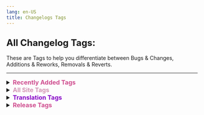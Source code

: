 ```yaml
---
lang: en-US
title: Changelogs Tags
---
```


## <font size=5em><b>All Changelog Tags:</b></font><br>
These are Tags to help you differentiate between Bugs & Changes, Additions & Reworks, Removals & Reverts.

---
<font size=3em>
<details>
<summary><b><font color=#cf4e8f>Recently Added Tags</font></b></summary>

= <font color=#ece218><b>NOTICE</b></font>: None, read All Site Tags for Tag info.
</details>
<details>
<summary><b><font color=#d395b4>All Site Tags</font></b></summary>

\- <font color=red><b>REMOVED</b></font>: Features recently deleted from the Mod/Site. <br>
= <font color=#e08709><b>IMPROVEMENT</b></font>: CHANGES, but specifically to make a Feature run/look better. <br>
= <font color=#F6BE00><b>CHANGE</b></font>: Features that have been altered in some way. <br>
= <font color=#32CD32><b>TYPO</b></font>: Typos that have been corrected. <br>
\+ <font color=green><b>NEW</b></font>: Features recently ADDED to the Mod/Site. <br>
\+ <font color=#12edaf><b>REWORK</b></font>: Mixture of NEW & CHANGE, (mostly used for Role Reworks). <br>
\+ <font color=#12edaf><b>RENAMED</b></font>: Mixture of NEW, CHANGE, & TYPO, (mostly used for Role Renames). <br>
\+ <font color=#12edaf><b>RETURNED</b></font>: Not NEW, but was REMOVED previously, and added back. (mostly used when Roles Re-added). <br>
\- <font color=#12edaf><b>REVERT</b></font>: Mixture of REMOVED & CHANGE, (mostly used for Role Reverts). <br>
= <font color=#1376f0><b>BUG FIX</b></font>: Bugs/Buggy Features that have been fixed. <br>
= <font color=#8708c7><b>TRANSLATIONS</b></font>: Recently added/finished Translations for the mod, the Tag on the change itself will be custom. <br>
= <font color=#fdf08e><b>NOTES</b></font>: Not necessarily a big change/addition/etc, but important to keep in mind. <br>
= <font color=#ece218><b>NOTICE</b></font>: Small Info/Announcement. (Typically relating to website) <br>
= <font color=#de6707><b>KNOWN BUG</b></font>: Bugs that are currently being worked on, or are not currently resolvable.
</details>
<details>
<summary><b><font color=#8708c7>Translation Tags</font></b></summary>

- <font color=#002654><b>French</b></font>: French Translation of the mod.<br>
- <font color=#bd0029><b>Japanese</b></font>: Japanese Translation of the mod.<br>
- <font color=#009b3a><b>Latam</b></font>: Latin American Translation of the mod.<br>
- <font color=#009344><b>Italian</b></font>: Italian Translation of the mod.<br>
- <font color=#ffc400><b>Spanish</b></font>: Spanish Translation of the mod.<br>
- <font color=#de2910><b>SChinese</b></font>: Simplified Chinese Translation of the mod.<br>
- <font color=#de2910><b>TChinese</b></font>: Traditional Chinese Translation of the mod.<br>
- <font color=#cf192b><b>English</b></font>: English Translation of the mod.<br>
- <font color=#009b3a><b>Brazilian</b></font>: Portuguese Brazil Translation of the mod.<br>
- <font color=#0036a7><b>Russian</b></font>: Russian Translation of the mod.<br>
- <font color=#1e448b><b>Dutch</b></font>: Dutch Translation of the mod.<br>
- <font color=#ffcf00><b>German</b></font>: German Translation of the mod.<br>
- <font color=#056306><b>Portuguese </b></font>: Portuguese Portugal Translation of the mod.<br>
- <font color=#CD2E3A><b>Korean</b></font>: Korean Translation of the mod.<br>
- <font color=#FED141><b>Filipino</b></font>: Filipino Translation of the mod.<br>
- <font color=#FF8200><b>Irish</b></font>: Irish Translation of the mod.<br>
</details>
<details>
<summary><b><font color=#cf4e8f>Release Tags</font></b></summary>

<b><font color=#cf4e8f>Latest Release</font></b>: Latest Mod Releases.<br>
<b><font color=#d395b4>Previous Release</font></b>: Prior Mod Releases.<br>
<b><font color=#a175ff>Coven Releases</font></b>: Mod Releases for the Coven Alpha Branch.
</details>
</font>